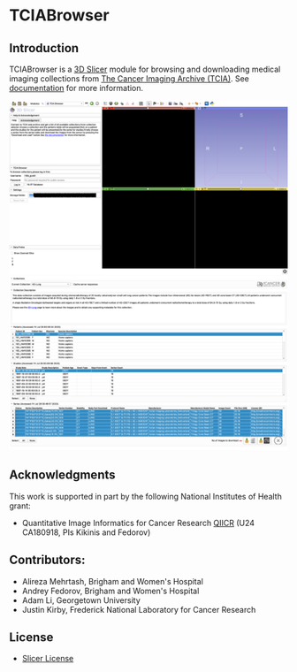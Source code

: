 TCIABrowser
===========

## Introduction
TCIABrowser is a [3D Slicer](http://slicer.org/) module for browsing and downloading medical imaging collections from [The Cancer Imaging Archive (TCIA)](http://www.cancerimagingarchive.net/). See [documentation](Documentation.md) for more information.

![alt tag](TCIABrowser/Resources/Screenshot/Screenshot_1.png)
![alt tag](TCIABrowser/Resources/Screenshot/Screenshot_2.png)


## Acknowledgments
This work is supported in part by the following National Institutes of Health grant:

* Quantitative Image Informatics for Cancer Research [QIICR](http://qiicr.org/) (U24 CA180918, PIs Kikinis and Fedorov)

## Contributors:
* Alireza Mehrtash, Brigham and Women's Hospital
* Andrey Fedorov, Brigham and Women's Hospital
* Adam Li, Georgetown University
* Justin Kirby, Frederick National Laboratory for Cancer Research

## License
* [Slicer License](https://github.com/Slicer/Slicer/blob/main/License.txt)
